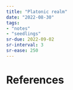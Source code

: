 ```yaml
---
title: "Platonic realm"
date: "2022-08-30"
tags:
- "notes"
- "seedlings"
sr-due: 2022-09-02
sr-interval: 3
sr-ease: 250
---
```




# References
